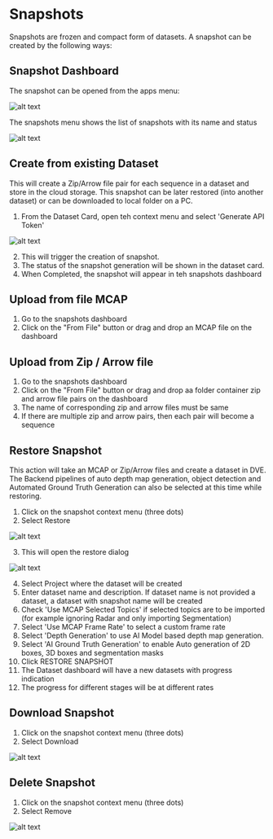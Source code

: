 # Snapshots

Snapshots are frozen and compact form of datasets. A snapshot can be created by the following ways:

## Snapshot Dashboard

The snapshot can be opened from the apps menu:

![alt text](image-1.png)

The snapshots menu shows the list of snapshots with its name and status

![alt text](image-2.png)

## Create from existing Dataset
This will create a Zip/Arrow file pair for each sequence in a dataset and store in the cloud storage. This snapshot can be later restored (into another dataset) or can be downloaded to local folder on a PC.

1. From the Dataset Card, open teh context menu and select 'Generate API Token'

![alt text](image-3.png)

2. This will trigger the creation of snapshot.
3. The status of the snapshot generation will be shown in the dataset card.
4. When Completed, the snapshot will appear in teh snapshots dashboard


## Upload from file MCAP

1. Go to the snapshots dashboard
2. Click on the "From File" button or drag and drop an MCAP file on the dashboard

## Upload from Zip / Arrow file

1. Go to the snapshots dashboard
2. Click on the "From File" button or drag and drop aa folder container zip and arrow file pairs on the dashboard
3. The name of corresponding zip and arrow files must be same
4. If there are multiple zip and arrow pairs, then each pair will become a sequence

## Restore Snapshot

This action will take an MCAP or Zip/Arrow files and create a dataset in DVE. The Backend pipelines of auto depth map generation, object detection and Automated Ground Truth Generation can also be selected at this time while restoring.

1. Click on the snapshot context menu (three dots)
2. Select Restore

![alt text](image-4.png)

3. This will open the restore dialog

![alt text](image-6.png)

4. Select Project where the dataset will be created
5. Enter dataset name and description. If dataset name is not provided a dataset, a dataset with snapshot name will be created
6. Check 'Use MCAP Selected Topics' if selected topics are to be imported (for example ignoring Radar and only importing Segmentation)
7. Select 'Use MCAP Frame Rate' to select a custom frame rate
8. Select 'Depth Generation' to use AI Model based  depth map generation.
9. Select 'AI Ground Truth Generation' to enable Auto generation of 2D boxes, 3D boxes and segmentation masks 
10. Click RESTORE SNAPSHOT
11. The Dataset dashboard will have a new datasets with progress indication
12. The progress for different stages will be at different rates

## Download Snapshot

1. Click on the snapshot context menu (three dots)
2. Select Download 

![alt text](image-4.png)

## Delete Snapshot

1. Click on the snapshot context menu (three dots)
2. Select Remove 

![alt text](image-5.png)
